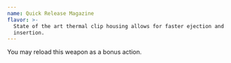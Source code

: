 ```yaml
---
name: Quick Release Magazine
flavor: >-
  State of the art thermal clip housing allows for faster ejection and
  insertion.
---
```

You may reload this weapon as a bonus action.
